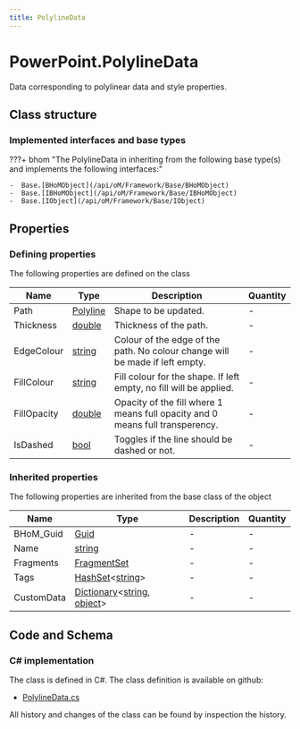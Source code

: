 ```yaml
---
title: PolylineData
---
```


# PowerPoint.PolylineData

Data corresponding to polylinear data and style properties.

## Class structure

### Implemented interfaces and base types

???+ bhom "The PolylineData in inheriting from the following base type(s) and implements the following interfaces:"

    -  Base.[BHoMObject](/api/oM/Framework/Base/BHoMObject)
    -  Base.[IBHoMObject](/api/oM/Framework/Base/IBHoMObject)
    -  Base.[IObject](/api/oM/Framework/Base/IObject)


## Properties



### Defining properties

The following properties are defined on the class

| Name             | Type             | Description      | Quantity         |
|------------------|------------------|------------------|------------------|
| Path | [Polyline](/api/oM/Dimensional/Geometry/Polyline) | Shape to be updated. | - |
| Thickness | [double](https://learn.microsoft.com/en-us/dotnet/api/System.Double?view=netstandard-2.0) | Thickness of the path. | - |
| EdgeColour | [string](https://learn.microsoft.com/en-us/dotnet/api/System.String?view=netstandard-2.0) | Colour of the edge of the path. No colour change will be made if left empty. | - |
| FillColour | [string](https://learn.microsoft.com/en-us/dotnet/api/System.String?view=netstandard-2.0) | Fill colour for the shape. If left empty, no fill will be applied. | - |
| FillOpacity | [double](https://learn.microsoft.com/en-us/dotnet/api/System.Double?view=netstandard-2.0) | Opacity of the fill where 1 means full opacity and 0 means full transperency. | - |
| IsDashed | [bool](https://learn.microsoft.com/en-us/dotnet/api/System.Boolean?view=netstandard-2.0) | Toggles if the line should be dashed or not. | - |


### Inherited properties
The following properties are inherited from the base class of the object

| Name             | Type             | Description      | Quantity         |
|------------------|------------------|------------------|------------------|
| BHoM_Guid | [Guid](https://learn.microsoft.com/en-us/dotnet/api/System.Guid?view=netstandard-2.0) | - | - |
| Name | [string](https://learn.microsoft.com/en-us/dotnet/api/System.String?view=netstandard-2.0) | - | - |
| Fragments | [FragmentSet](/api/oM/Framework/Base/FragmentSet) | - | - |
| Tags | [HashSet](https://learn.microsoft.com/en-us/dotnet/api/System.Collections.Generic.HashSet-1?view=netstandard-2.0)&lt;[string](https://learn.microsoft.com/en-us/dotnet/api/System.String?view=netstandard-2.0)&gt; | - | - |
| CustomData | [Dictionary](https://learn.microsoft.com/en-us/dotnet/api/System.Collections.Generic.Dictionary-2?view=netstandard-2.0)&lt;[string](https://learn.microsoft.com/en-us/dotnet/api/System.String?view=netstandard-2.0), [object](https://learn.microsoft.com/en-us/dotnet/api/System.Object?view=netstandard-2.0)&gt; | - | - |


## Code and Schema

### C# implementation

The class is defined in C#. The class definition is available on github:

- [PolylineData.cs](https://github.com/BHoM/PowerPoint_Toolkit/blob/develop/PowerPoint_oM/Update/PolylineData.cs)

All history and changes of the class can be found by inspection the history.
